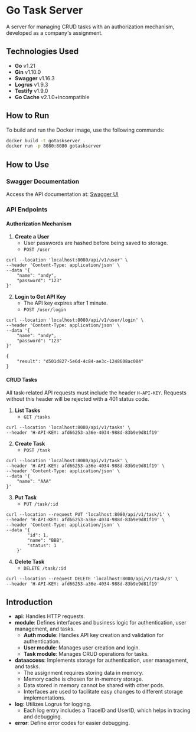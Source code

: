 # Go Task Server

A server for managing CRUD tasks with an authorization mechanism, developed as a company's assignment.

## Technologies Used

- **Go** v1.21
- **Gin** v1.10.0
- **Swagger** v1.16.3
- **Logrus** v1.9.3
- **Testify** v1.9.0
- **Go Cache** v2.1.0+incompatible

## How to Run

To build and run the Docker image, use the following commands:

```sh
docker build -t gotaskserver .
docker run -p 8080:8080 gotaskserver
```

## How to Use

### Swagger Documentation

Access the API documentation at: [Swagger UI](http://localhost:8080/swagger/index.html)

### API Endpoints

#### Authorization Mechanism

1. **Create a User**
   - User passwords are hashed before being saved to storage.
   - `POST /user`
```cURL
curl --location 'localhost:8080/api/v1/user' \
--header 'Content-Type: application/json' \
--data '{
    "name": "andy",
    "password": "123"
}'
```

2. **Login to Get API Key**
   - The API key expires after 1 minute.
   - `POST /user/login`
```cURL
curl --location 'localhost:8080/api/v1/user/login' \
--header 'Content-Type: application/json' \
--data '{
    "name": "andy",
    "password": "123"
}'
```
```cURL
{
    "result": "d501d827-5e6d-4c84-ae3c-1248608ac084"
}
```

#### CRUD Tasks

All task-related API requests must include the header `H-API-KEY`. Requests without this header will be rejected with a 401 status code.

1. **List Tasks**
   - `GET /tasks`
```cURL
curl --location 'localhost:8080/api/v1/tasks' \
--header 'H-API-KEY: afd66253-a36e-4034-988d-83b9e9d81f19'
```

2. **Create Task**
   - `POST /task`
```cURL
curl --location 'localhost:8080/api/v1/task' \
--header 'H-API-KEY: afd66253-a36e-4034-988d-83b9e9d81f19' \
--header 'Content-Type: application/json' \
--data '{
    "name": "AAA"
}'
```

3. **Put Task**
   - `PUT /task/:id`
```cURL
curl --location --request PUT 'localhost:8080/api/v1/task/1' \
--header 'H-API-KEY: afd66253-a36e-4034-988d-83b9e9d81f19' \
--header 'Content-Type: application/json' \
--data '{
        "id": 1,
        "name": "BBB",
        "status": 1
    }'
```

4. **Delete Task**
   - `DELETE /task/:id`
```cURL
curl --location --request DELETE 'localhost:8080/api/v1/task/3' \
--header 'H-API-KEY: afd66253-a36e-4034-988d-83b9e9d81f19'
```

## Introduction

- **api**: Handles HTTP requests.
- **module**: Defines interfaces and business logic for authentication, user management, and tasks.
  - **Auth module**: Handles API key creation and validation for authentication.
  - **User module**: Manages user creation and login.
  - **Task module**: Manages CRUD operations for tasks.
- **dataaccess**: Implements storage for authentication, user management, and tasks.
  - The assignment requires storing data in memory.
  - Memory cache is chosen for in-memory storage.
  - Data stored in memory cannot be shared with other pods.
  - Interfaces are used to facilitate easy changes to different storage implementations.
- **log**: Utilizes Logrus for logging.
  - Each log entry includes a TraceID and UserID, which helps in tracing and debugging.
- **error**: Define error codes for easier debugging.
